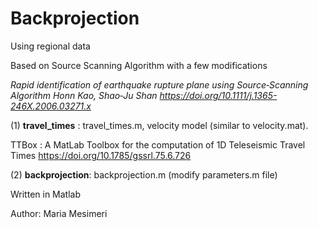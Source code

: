#  Backprojection
Using regional data

Based on Source Scanning Algorithm with a few modifications 

*Rapid identification of earthquake rupture plane using Source‐Scanning Algorithm 
Honn Kao, Shao‐Ju Shan https://doi.org/10.1111/j.1365-246X.2006.03271.x*

(1) **travel_times** : travel_times.m,  velocity model (similar to velocity.mat).

TTBox : A MatLab Toolbox for the computation of 1D Teleseismic Travel Times https://doi.org/10.1785/gssrl.75.6.726


(2) **backprojection**: backprojection.m (modify parameters.m file)


Written in Matlab

Author: Maria Mesimeri
